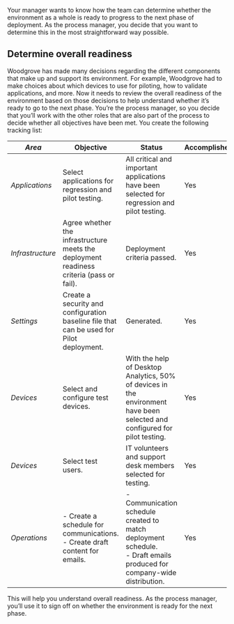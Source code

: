 
Your manager wants to know how the team can determine whether the environment as a whole is ready to progress to the next phase of deployment. As the process manager, you decide that you want to determine this in the most straightforward way possible.

## Determine overall readiness

Woodgrove has made many decisions regarding the different components that make up and support its environment. For example, Woodgrove had to make choices about which devices to use for piloting, how to validate applications, and more. Now it needs to review the overall readiness of the environment based on those decisions to help understand whether it’s ready to go to the next phase. You’re the process manager, so you decide that you’ll work with the other roles that are also part of the process to decide whether all objectives have been met.  You create the following tracking list:

|*Area*  |Objective  |Status  |Accomplished  |
|---------|---------|---------|---------|
|*Applications*|Select applications for regression and pilot testing.|All critical and important applications have been selected for regression and pilot testing.|Yes|
|*Infrastructure*|Agree whether the infrastructure meets the deployment readiness criteria (pass or fail).|Deployment criteria passed.|Yes|
|*Settings*|Create a security and configuration baseline file that can be used for Pilot deployment.|Generated.|Yes|
|*Devices*|Select and configure test devices.|With the help of Desktop Analytics, 50% of devices in the environment have been selected and configured for pilot testing.|Yes|
|*Devices*|Select test users.|IT volunteers and support desk members selected for testing.|Yes|
|*Operations*|- Create a schedule for communications.<br/>- Create draft content for emails.|- Communication schedule created to match deployment schedule.<br/>- Draft emails produced for company-wide distribution.|Yes|

This will help you understand overall readiness. As the process manager, you’ll use it to sign off on whether the environment is ready for the next phase.
